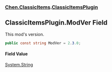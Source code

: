 
### [Chen.ClassicItems](./Chen-ClassicItems 'Chen.ClassicItems').[ClassicItemsPlugin](./Chen-ClassicItems-ClassicItemsPlugin 'Chen.ClassicItems.ClassicItemsPlugin')

## ClassicItemsPlugin.ModVer Field
This mod's version.  
```csharp
public const string ModVer = 2.3.0;
```

#### Field Value
[System.String](https://docs.microsoft.com/en-us/dotnet/api/System.String 'System.String')  
